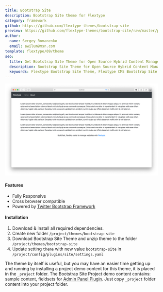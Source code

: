 ```yaml
---
title: Bootstrap Site
description: Bootstrap Site theme for Flextype
category: framework
github: https://github.com/flextype-themes/bootstrap-site
preview: https://github.com/flextype-themes/bootstrap-site/raw/master/preview.png
author:
  name: Sergey Romanenko
  email: awilum@msn.com
template: flextype/09/theme
seo:
  title: Get Bootstrap Site Theme for Open Source Hybrid Content Management System | Flextype
  description: Bootstrap Site Theme for Open Source Hybrid Content Management System
  keywords: Flextype Bootstrap Site Theme, Flextype CMS Bootstrap Site Theme, Headless CMS Bootstrap Site Theme, Download Flat File CMS Bootstrap Site Theme, Download Flat File Content Management System Bootstrap Site Theme, Download PHP CMS Bootstrap Site Theme, Bootstrap Site, Theme, Content, Management, System, PHP, CMS
---
```


![Bootstrap Site](https://github.com/flextype-themes/bootstrap-site/raw/master/preview.png)

#### Features

* Fully Responsive
* Cross browser compatible
* Powered by [Twitter Bootstrap Framework](https://getbootstrap.com)

#### Installation

1. Download & Install all required dependencies.
2. Create new folder `/project/themes/bootstrap-site`
3. Download Bootstrap Site Theme and unzip theme to the folder `/project/themes/bootstrap-site`
4. Update setting `theme` with new value `bootstrap-site` in `/project/config/plugins/site/settings.yaml`

The theme by itself is useful, but you may have an easier time getting up and running by installing a project demo content for this theme, it is placed in the `_project` folder. The Bootstrap Site Project demo content contains: sample content, fieldsets for [Admin Panel Plugin](https://github.com/flextype-plugins/admin). Just copy `_project` folder content into your project folder.
